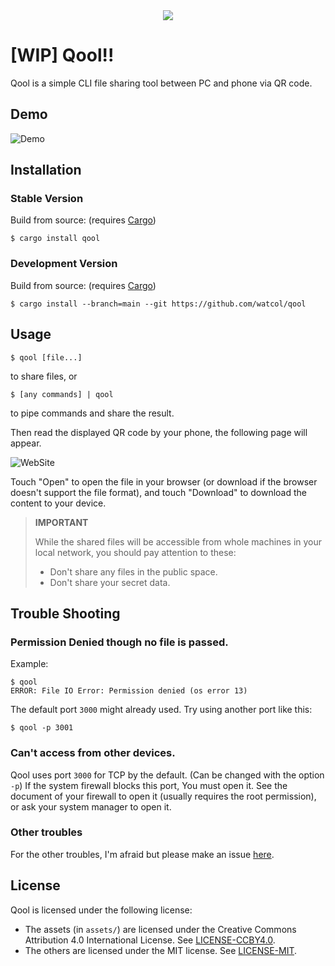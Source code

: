 <div align="center"><img src="https://raw.githubusercontent.com/watcol/qool/main/assets/logo_white.svg"></div>

# [WIP] Qool!!
Qool is a simple CLI file sharing tool between PC and phone via QR code.

## Demo
![Demo](https://raw.githubusercontent.com/watcol/qool/main/assets/demo.png)

## Installation
### Stable Version
Build from source: (requires [Cargo](https://github.com/rust-lang/cargo))
```shell
$ cargo install qool
```

### Development Version
Build from source: (requires [Cargo](https://github.com/rust-lang/cargo))
```shell
$ cargo install --branch=main --git https://github.com/watcol/qool
```

## Usage
```shell
$ qool [file...]
```
to share files, or
```shell
$ [any commands] | qool
```
to pipe commands and share the result.

Then read the displayed QR code by your phone, the following page will appear.

![WebSite](https://raw.githubusercontent.com/watcol/qool/main/assets/website.png)

Touch "Open" to open the file in your browser (or download if the browser doesn't support the file format), and
touch "Download" to download the content to your device.

> **IMPORTANT**
>
> While the shared files will be accessible from whole machines in your local network,
> you should pay attention to these:
>
> - Don't share any files in the public space. 
> - Don't share your secret data.

## Trouble Shooting
### Permission Denied though no file is passed.
Example:
```shell
$ qool
ERROR: File IO Error: Permission denied (os error 13)
```
The default port `3000` might already used.
Try using another port like this:
```shell
$ qool -p 3001
```

### Can't access from other devices.
Qool uses port `3000` for TCP by the default. (Can be changed with the option `-p`)
If the system firewall blocks this port, You must open it.
See the document of your firewall to open it (usually requires the root permission),
or ask your system manager to open it.

### Other troubles
For the other troubles, I'm afraid but please make an issue 
[here](https://github.com/watcol/qool/issues/new).

## License
Qool is licensed under the following license:

- The assets (in `assets/`) are licensed under the Creative Commons Attribution 4.0 International
  License. See [LICENSE-CCBY4.0](https://github.com/watcol/qool/blob/main/LICENSE-CCBY4.0).
- The others are licensed under the MIT license.
  See [LICENSE-MIT](https://github.com/watcol/qool/blob/main/LICENSE-MIT).
